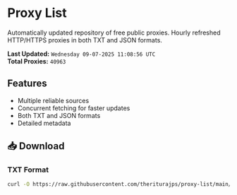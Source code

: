 # Proxy List

Automatically updated repository of free public proxies. Hourly refreshed HTTP/HTTPS proxies in both TXT and JSON formats.

**Last Updated:** `Wednesday 09-07-2025 11:08:56 UTC`  
**Total Proxies:** `40963`

## Features
- Multiple reliable sources
- Concurrent fetching for faster updates
- Both TXT and JSON formats
- Detailed metadata

## 📥 Download

### TXT Format
```bash
curl -O https://raw.githubusercontent.com/theriturajps/proxy-list/main/proxies.txt